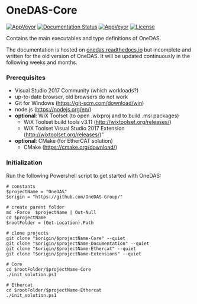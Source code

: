 # OneDAS-Core

[![AppVeyor](https://ci.appveyor.com/api/projects/status/github/onedas-group/onedas-core?svg=true)](https://ci.appveyor.com/project/Apollo3zehn/onedas-core) [![Documentation Status](https://readthedocs.org/projects/onedas/badge/?version=latest)](http://onedas.readthedocs.io/en/latest/?badge=latest)
[![AppVeyor](https://img.shields.io/nuget/vpre/OneDAS.Core.svg)](https://www.nuget.org/packages?q=OneDAS) [![License](https://img.shields.io/github/license/OneDAS-Group/OneDAS-Core.svg)](https://github.com/OneDAS-Group/OneDAS-Core/blob/master/LICENSE.md)

Contains the main executables and type definitions of OneDAS.

The documentation is hosted on [onedas.readthedocs.io](https://onedas.readthedocs.io) but incomplete and written for the old version of OneDAS. It will be updated continuously in the following weeks and months.

### Prerequisites

* Visual Studio 2017 Community (which workloads?)
* up-to-date browser, old browsers do not work
* Git for Windows (https://git-scm.com/download/win)
* node.js (https://nodejs.org/en/)
* **optional**: WiX Toolset (to open .wixproj and to build .msi packages)
  * WiX Toolset build tools v3.11 (http://wixtoolset.org/releases/)
  * WiX Toolset Visual Studio 2017 Extension (http://wixtoolset.org/releases/)"
* **optional**: CMake (for EtherCAT solution)
  * CMake (https://cmake.org/download/)

### Initialization

Run the following Powershell script to get started with OneDAS:

```
# constants
$projectName = "OneDAS"
$origin = "https://github.com/OneDAS-Group/"

# create parent folder
md -Force  $projectName | Out-Null
cd $projectName
$rootFolder = (Get-Location).Path

# clone projects
git clone "$origin/$projectName-Core" --quiet
git clone "$origin/$projectName-Documentation" --quiet
git clone "$origin/$projectName-Ethercat" --quiet
git clone "$origin/$projectName-Extensions" --quiet

# Core
cd $rootFolder/$projectName-Core
./init_solution.ps1

# Ethercat
cd $rootFolder/$projectName-Ethercat
./init_solution.ps1
```
